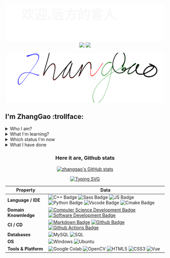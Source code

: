 <div style="width:inherit;" align="center" href="https://github.com/Henu-ZhangGao">
  <img src="./assets/hello.svg" stygit le="width:100%;">
 </div>
 <div style="width:100%;padding:auto" align="center" href="https://github.com/Henu-ZhangGao">
  <img src="https://img.shields.io/badge/Henu--ZhangGao-github-blue?style=for-the-badge&logo=github">
  <img src="https://img.shields.io/badge/ZhangGao-gitee-red?style=for-the-badge&logo=gitee">
 </div>

[![hello-github](https://raw.githubusercontent.com/Henu-ZhangGao/Henu-ZhangGao/main/assets/zhanggao.svg)](https://www.calligrapher.ai/)

## I'm ZhangGao :trollface:

<details><summary>Who I am?</summary>
<p>
 
**I'm a ordinary C++ engingeer, a UI designer.** :+1:
</p>
</details>

<details><summary>What I'm learning?</summary>
<p>
 
 Federated Learning
</p>
</details>

<details><summary>Which status I'm now</summary>
<p>
 
Working👩‍💻
</p>
</details>

<details><summary>What I have done</summary>
<p style="font-size:22px;">
 
Nothing, just few Wechat miniprograms or command line utilities.🐱‍💻
</p>
</details>


<div align="center">
 
 ### Here it are, Github stats
 
[![zhanggao's GitHub stats](https://github-readme-stats.vercel.app/api?username=henu-zhanggao&show_icons=true&theme=synthwave)](https://github.com/henu-zhanggao)

</div>

<div align="center">

[![Typing SVG](https://readme-typing-svg.demolab.com/?lines=There+are+repos+I+wanna+recommend;for+you+to+collaborate+togather)](https://git.io/typing-svg)


| Property | Data |
|----------|------|
| **Language / IDE** | ![C++ Badge](https://img.shields.io/badge/-C++-3776AB?style=flat&logo=Cplusplus&logoColor=white) ![Sass Badge](https://img.shields.io/badge/-Sass-3776AB?style=flat&logo=sass&logoColor=white) ![JS Badge](https://img.shields.io/badge/-JavaScript-3776AB?style=flat&logo=JavaScript&logoColor=white) ![Python Badge](https://img.shields.io/badge/-Python-3776AB?style=flat&logo=Python&logoColor=white) ![Vscode Badge](https://img.shields.io/badge/-Vscode-3776AB?style=flat&logo=visualstudiocode&logoColor=white) ![Cmake Badge](https://img.shields.io/badge/-Cmake-3776AB?style=flat&logo=cmake&logoColor=white) |
| **Domain Knownledge** | [![Computer Science Development Badge](https://img.shields.io/badge/-Computer%20Science-FAB040?style=flat&logoColor=white)](https://github.com/search?q=user%3AHenu-ZhangGao&type=Repositories) [![Software Development Badge](https://img.shields.io/badge/-Software%20Development-FF6600?style=flat&logoColor=white)](https://github.com/search?q=user%3AHenu-ZhangGao&type=Repositories) |
| **CI / CD** | [![Markdown Badge](https://img.shields.io/badge/-Markdown-2088FF?style=flat&logo=Markdown&logoColor=white)](https://github.com/Henu-ZhangGao/Henu-ZhangGao) [![Github Badge](https://img.shields.io/badge/-Github%20-2088FF?style=flat&logo=Github&logoColor=white)](https://github.com/Henu-ZhangGao/Henu-ZhangGao) [![Github Actions Badge](https://img.shields.io/badge/-Git%20-2088FF?style=flat&logo=Git&logoColor=white)](https://github.com/Henu-ZhangGao/Henu-ZhangGao) |
| **Databases** | <img alt="MySQL" src="https://camo.githubusercontent.com/e863bc79abf7a53150665ce9eb1a93f4fb6183af46bc3fb345ee5562736eb23c/68747470733a2f2f696d672e736869656c64732e696f2f62616467652f4d7953514c2d2532333030662e7376673f6c6f676f3d6d7973716c266c6f676f436f6c6f723d7768697465" data-canonical-src="https://img.shields.io/badge/MySQL-%2300f.svg?logo=mysql&amp;logoColor=white" style="max-width: 100%;"> <img src="https://camo.githubusercontent.com/c44ec7dbcddd4dea22204197ce11e45bea3ef03ff97e45294bf66ea793527706/68747470733a2f2f696d672e736869656c64732e696f2f62616467652f2d53514c2d626c61636b3f7374796c653d666c61742d737175617265266c6f676f3d706f737467726573716c266c6f676f436f6c6f723d626c7565" alt="SQL" data-canonical-src="https://img.shields.io/badge/-SQL-black?style=flat-square&amp;logo=postgresql&amp;logoColor=blue" style="max-width: 100%;"> |
| **OS** | <img src="https://camo.githubusercontent.com/b44114213a5a462903bd69611bb6846f1dc41fe6f3230bd37c67c3d4eb65f08c/68747470733a2f2f696d672e736869656c64732e696f2f62616467652f2d57696e646f77732d626c61636b3f7374796c653d666c61742d737175617265266c6f676f3d77696e646f7773266c6f676f436f6c6f723d626c7565" alt="Windows" data-canonical-src="https://img.shields.io/badge/-Windows-black?style=flat-square&amp;logo=windows&amp;logoColor=blue" style="max-width: 100%;"> <img src="https://camo.githubusercontent.com/9c4bc049e33f41f122342a1714ccf872c34098a9f2c593c33c2322cf0129fa04/68747470733a2f2f696d672e736869656c64732e696f2f62616467652f2d5562756e74752d626c61636b3f7374796c653d666c61742d737175617265266c6f676f3d7562756e7475" alt="Ubuntu" data-canonical-src="https://img.shields.io/badge/-Ubuntu-black?style=flat-square&amp;logo=ubuntu" style="max-width: 100%;"> |
| **Tools & Platform** | ![Google Colab](https://img.shields.io/badge/Colab-F9AB00?style=for-the-badge&logo=googlecolab&color=525252) ![OpenCV](https://img.shields.io/badge/OpenCV-27338e?style=for-the-badge&logo=OpenCV&logoColor=white) ![HTML5](https://img.shields.io/badge/HTML5-E34F26?style=for-the-badge&logo=html5&logoColor=white) ![CSS3](https://img.shields.io/badge/CSS3-1572B6?style=for-the-badge&logo=css3&logoColor=white) ![Vue](https://img.shields.io/badge/vue-1572B6?style=for-the-badge&logo=vue.js&logoColor=white) |

</div>



<!---
Henu-ZhangGao/Henu-ZhangGao is a ✨ special ✨ repository because its `README.md` (this file) appears on your GitHub profile.
You can click the Preview link to take a look at your changes.
--->
